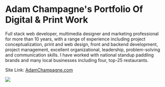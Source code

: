 # Adam Champagne's Portfolio Of Digital & Print Work
Full stack web developer, multimedia designer and marketing professional for more than 10 years, with a range of experience including project conceptualization, print and web design, front and backend development, project management, excellent organizational, leadership, problem-solving and communication skills. I have worked with national standup paddling brands and many local businesses including four, top-25 restaurants.

Site Link: <a href="http://adamchampagne.com/">AdamChampagne.com</a>

<img src="https://github.com/acbrent25/adamchampagne/blob/master/ktBlfmJJhu.gif?raw=true">
